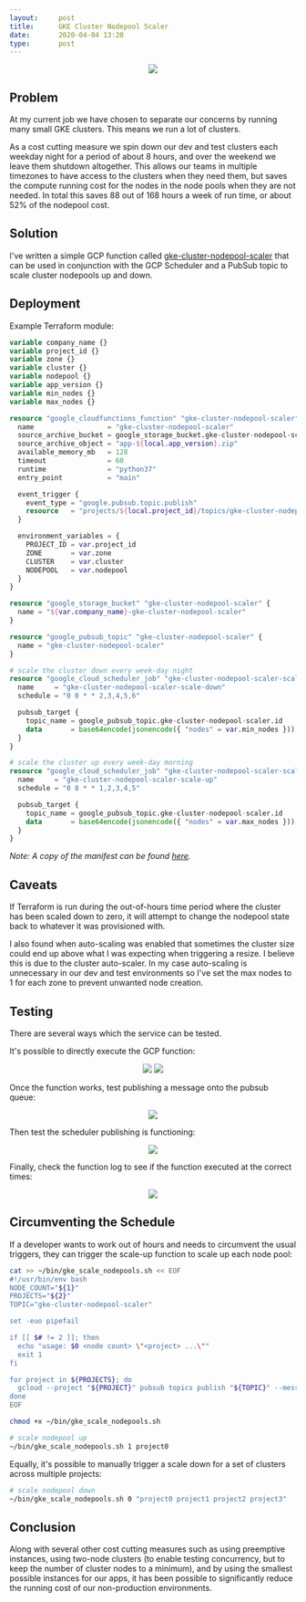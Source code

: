 ```yaml
---
layout:     post
title:      GKE Cluster Nodepool Scaler
date:       2020-04-04 13:20
type:       post
---
```


<p align="center">
<img  src="https://github.com/roobert/roobert.github.io/raw/master/images/gke_scaler/gke_cluster_nodepool_scaler.png"/>
</p>

## Problem

At my current job we have chosen to separate our concerns by running many small GKE clusters. This means we run a lot of clusters.

As a cost cutting measure we spin down our dev and test clusters each weekday night for a period of about 8 hours, and over the weekend we leave them shutdown altogether. This allows our teams in multiple timezones to have access to the clusters when they need them, but saves the compute running cost for the nodes in the node pools when they are not needed. In total this saves 88 out of 168 hours a week of run time, or about 52% of the nodepool cost.

## Solution

I've written a simple GCP function called [gke-cluster-nodepool-scaler](https://github.com/roobert/gke-cluster-nodepool-scaler) that can be used in conjunction with the GCP Scheduler and a PubSub topic to scale cluster nodepools up and down.

## Deployment

Example Terraform module:
```terraform
variable company_name {}
variable project_id {}
variable zone {}
variable cluster {}
variable nodepool {}
variable app_version {}
variable min_nodes {}
variable max_nodes {}

resource "google_cloudfunctions_function" "gke-cluster-nodepool-scaler" {
  name                  = "gke-cluster-nodepool-scaler"
  source_archive_bucket = google_storage_bucket.gke-cluster-nodepool-scaler.name
  source_archive_object = "app-${local.app_version}.zip"
  available_memory_mb   = 128
  timeout               = 60
  runtime               = "python37"
  entry_point           = "main"

  event_trigger {
    event_type = "google.pubsub.topic.publish"
    resource   = "projects/${local.project_id}/topics/gke-cluster-nodepool-scaler"
  }

  environment_variables = {
    PROJECT_ID = var.project_id
    ZONE       = var.zone
    CLUSTER    = var.cluster
    NODEPOOL   = var.nodepool
  }
}

resource "google_storage_bucket" "gke-cluster-nodepool-scaler" {
  name = "${var.company_name}-gke-cluster-nodepool-scaler"
}

resource "google_pubsub_topic" "gke-cluster-nodepool-scaler" {
  name = "gke-cluster-nodepool-scaler"
}

# scale the cluster down every week-day night
resource "google_cloud_scheduler_job" "gke-cluster-nodepool-scaler-scale-down" {
  name     = "gke-cluster-nodepool-scaler-scale-down"
  schedule = "0 0 * * 2,3,4,5,6"

  pubsub_target {
    topic_name = google_pubsub_topic.gke-cluster-nodepool-scaler.id
    data       = base64encode(jsonencode({ "nodes" = var.min_nodes }))
  }
}

# scale the cluster up every week-day morning
resource "google_cloud_scheduler_job" "gke-cluster-nodepool-scaler-scale-up" {
  name     = "gke-cluster-nodepool-scaler-scale-up"
  schedule = "0 8 * * 1,2,3,4,5"

  pubsub_target {
    topic_name = google_pubsub_topic.gke-cluster-nodepool-scaler.id
    data       = base64encode(jsonencode({ "nodes" = var.max_nodes }))
  }
}
```

  _Note: A copy of the manifest can be found [here](https://github.com/roobert/gke-cluster-nodepool-scaler/blob/master/gke-cluster-nodepool-scaler.tf)._

## Caveats

If Terraform is run during the out-of-hours time period where the cluster has been scaled down to zero, it will attempt to change the nodepool state back to whatever it was provisioned with.

I also found when auto-scaling was enabled that sometimes the cluster size could end up above what I was expecting when triggering a resize. I believe this is due to the cluster auto-scaler. In my case auto-scaling is unnecessary in our dev and test environments so I've set the max nodes to 1 for each zone to prevent unwanted node creation.

## Testing

There are several ways which the service can be tested.

It's possible to directly execute the GCP function:
<p align="center">
<img class="gcp-border" src="https://github.com/roobert/roobert.github.io/raw/master/images/gke_scaler/gcp_function_test.png"/>
<img class="gcp-border" src="https://github.com/roobert/roobert.github.io/raw/master/images/gke_scaler/gcp_function_test_log.png"/>
</p>

Once the function works, test publishing a message onto the pubsub queue:
<p align="center">
<img class="gcp-border" src="https://github.com/roobert/roobert.github.io/raw/master/images/gke_scaler/pubsub_test.png"/>
</p>

Then test the scheduler publishing is functioning:
<p align="center">
<img class="gcp-border" src="https://github.com/roobert/roobert.github.io/raw/master/images/gke_scaler/scheduler_test.png"/>
</p>

Finally, check the function log to see if the function executed at the correct times:
<p align="center">
<img class="gcp-border" src="https://github.com/roobert/roobert.github.io/raw/master/images/gke_scaler/gcp_function_log.png"/>
</p>


## Circumventing the Schedule

If a developer wants to work out of hours and needs to circumvent the usual triggers, they can trigger the scale-up function to scale up each node pool:
```bash
cat >> ~/bin/gke_scale_nodepools.sh << EOF
#!/usr/bin/env bash
NODE_COUNT="${1}"
PROJECTS="${2}"
TOPIC="gke-cluster-nodepool-scaler"

set -euo pipefail

if [[ $# != 2 ]]; then
  echo "usage: $0 <node count> \"<project> ...\""
  exit 1
fi

for project in ${PROJECTS}; do
  gcloud --project "${PROJECT}" pubsub topics publish "${TOPIC}" --message "{\"nodes\":${NODE_COUNT}}"
done
EOF

chmod +x ~/bin/gke_scale_nodepools.sh

# scale nodepool up
~/bin/gke_scale_nodepools.sh 1 project0
```

Equally, it's possible to manually trigger a scale down for a set of clusters across multiple projects:
```bash
# scale nodepool down
~/bin/gke_scale_nodepools.sh 0 "project0 project1 project2 project3"
```

## Conclusion

Along with several other cost cutting measures such as using preemptive instances, using two-node clusters (to enable testing concurrency, but to keep the number of cluster nodes to a minimum), and by using the smallest possible instances for our apps, it has been possible to significantly reduce the running cost of our non-production environments.
